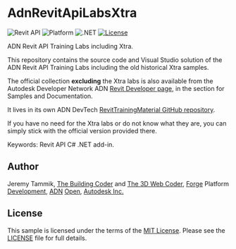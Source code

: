 # AdnRevitApiLabsXtra

![Revit API](https://img.shields.io/badge/Revit%20API-2020-blue.svg)
![Platform](https://img.shields.io/badge/platform-Windows-lightgray.svg)
![.NET](https://img.shields.io/badge/.NET-4.7-blue.svg)
[![License](http://img.shields.io/:license-mit-blue.svg)](http://opensource.org/licenses/MIT)

ADN Revit API Training Labs including Xtra.

This repository contains the source code and Visual Studio solution of the ADN Revit API Training Labs including the old historical Xtra samples.

The official collection **excluding** the Xtra labs is also available from the Autodesk Developer Network ADN
[Revit Developer page](http://www.autodesk.com/developrevit),
in the section for Samples and Documentation.

It lives in its own ADN DevTech
[RevitTrainingMaterial GitHub repository](https://github.com/ADN-DevTech/RevitTrainingMaterial).

If you have no need for the Xtra labs or do not know what they are, you can simply stick with the official version provided there.

Keywords: Revit API C# .NET add-in.


## Author

Jeremy Tammik,
[The Building Coder](http://thebuildingcoder.typepad.com) and
[The 3D Web Coder](http://the3dwebcoder.typepad.com),
[Forge](http://forge.autodesk.com) Platform [Development](https://developer.autodesk.com),
[ADN](http://www.autodesk.com/adn)
[Open](http://www.autodesk.com/adnopen),
[Autodesk Inc.](http://www.autodesk.com)


## License

This sample is licensed under the terms of the [MIT License](http://opensource.org/licenses/MIT).
Please see the [LICENSE](LICENSE) file for full details.
